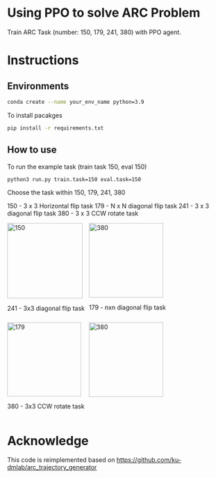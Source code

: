 # Using PPO to solve ARC Problem
Train ARC Task (number: 150, 179, 241, 380) with PPO agent.

# Instructions

## Environments
```bash
conda create --name your_env_name python=3.9
```

To install pacakges
```bash
pip install -r requirements.txt
```

## How to use

To run the example task (train task 150, eval 150)
```bash
python3 run.py train.task=150 eval.task=150
```

Choose the task within 150, 179, 241, 380

150 - 3 x 3 Horizontal flip task
179 - N x N diagonal flip task
241 - 3 x 3 diagonal flip task
380 - 3 x 3 CCW rotate task


<div style="display: flex; flex-wrap: wrap; gap: 10px;">
  <div>
    <img width="173" alt="150" src="https://github.com/user-attachments/assets/5f68b706-51af-4416-977e-51044cf36ada">
    <p>241 - 3x3 diagonal flip task</p>
  </div>
  <div>
    <img width="171" alt="380" src="https://github.com/user-attachments/assets/a55c2f2b-22f4-41c5-8942-8acd531f5685">
    <p>179 - nxn diagonal flip task</p>
  </div>
  <div>
    <img width="170" alt="179" src="https://github.com/user-attachments/assets/ea04a9bd-4175-4ca5-9c51-f19682491e40">
    <p>380 - 3x3 CCW rotate task</p>
  </div>
  <div>
    <img width="171" alt="380" src="https://github.com/user-attachments/assets/a55c2f2b-22f4-41c5-8942-8acd531f5685">
  </div>
</div>


# Acknowledge

This code is reimplemented based on https://github.com/ku-dmlab/arc_trajectory_generator